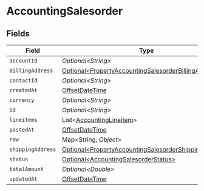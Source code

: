 # AccountingSalesorder


## Fields

| Field                                                                                                                        | Type                                                                                                                         | Required                                                                                                                     | Description                                                                                                                  |
| ---------------------------------------------------------------------------------------------------------------------------- | ---------------------------------------------------------------------------------------------------------------------------- | ---------------------------------------------------------------------------------------------------------------------------- | ---------------------------------------------------------------------------------------------------------------------------- |
| `accountId`                                                                                                                  | *Optional\<String>*                                                                                                          | :heavy_minus_sign:                                                                                                           | N/A                                                                                                                          |
| `billingAddress`                                                                                                             | [Optional\<PropertyAccountingSalesorderBillingAddress>](../../models/shared/PropertyAccountingSalesorderBillingAddress.md)   | :heavy_minus_sign:                                                                                                           | N/A                                                                                                                          |
| `contactId`                                                                                                                  | *Optional\<String>*                                                                                                          | :heavy_minus_sign:                                                                                                           | N/A                                                                                                                          |
| `createdAt`                                                                                                                  | [OffsetDateTime](https://docs.oracle.com/javase/8/docs/api/java/time/OffsetDateTime.html)                                    | :heavy_minus_sign:                                                                                                           | N/A                                                                                                                          |
| `currency`                                                                                                                   | *Optional\<String>*                                                                                                          | :heavy_minus_sign:                                                                                                           | N/A                                                                                                                          |
| `id`                                                                                                                         | *Optional\<String>*                                                                                                          | :heavy_minus_sign:                                                                                                           | N/A                                                                                                                          |
| `lineitems`                                                                                                                  | List\<[AccountingLineitem](../../models/shared/AccountingLineitem.md)>                                                       | :heavy_minus_sign:                                                                                                           | N/A                                                                                                                          |
| `postedAt`                                                                                                                   | [OffsetDateTime](https://docs.oracle.com/javase/8/docs/api/java/time/OffsetDateTime.html)                                    | :heavy_minus_sign:                                                                                                           | N/A                                                                                                                          |
| `raw`                                                                                                                        | Map\<String, *Object*>                                                                                                       | :heavy_minus_sign:                                                                                                           | N/A                                                                                                                          |
| `shippingAddress`                                                                                                            | [Optional\<PropertyAccountingSalesorderShippingAddress>](../../models/shared/PropertyAccountingSalesorderShippingAddress.md) | :heavy_minus_sign:                                                                                                           | N/A                                                                                                                          |
| `status`                                                                                                                     | [Optional\<AccountingSalesorderStatus>](../../models/shared/AccountingSalesorderStatus.md)                                   | :heavy_minus_sign:                                                                                                           | N/A                                                                                                                          |
| `totalAmount`                                                                                                                | *Optional\<Double>*                                                                                                          | :heavy_minus_sign:                                                                                                           | N/A                                                                                                                          |
| `updatedAt`                                                                                                                  | [OffsetDateTime](https://docs.oracle.com/javase/8/docs/api/java/time/OffsetDateTime.html)                                    | :heavy_minus_sign:                                                                                                           | N/A                                                                                                                          |